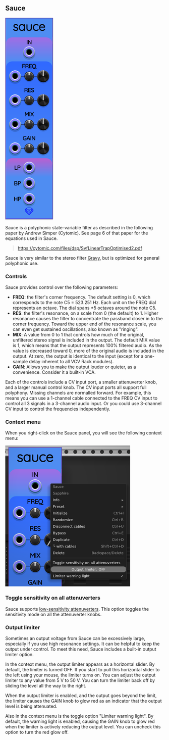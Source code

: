 ## Sauce

![Sauce](images/sauce.png)

Sauce is a polyphonic state-variable filter as described in the following paper by Andrew Simper (Cytomic). See page 6 of that paper for the equations used in Sauce.

> https://cytomic.com/files/dsp/SvfLinearTrapOptimised2.pdf

Sauce is very similar to the stereo filter [Gravy](Gravy.md), but is optimized for general polyphonic use.

### Controls

Sauce provides control over the following parameters:

* **FREQ**: the filter's corner frequency. The default setting is 0, which corresponds to the note C5 = 523.251&nbsp;Hz. Each unit on the FREQ dial represents an octave. The dial spans &pm;5 octaves around the note C5.
* **RES**: the filter's resonance, on a scale from 0 (the default) to 1. Higher resonance causes the filter to concentrate the passband closer in to the corner frequency. Toward the upper end of the resonance scale, you can even get sustained oscillations, also known as "ringing".
* **MIX**: A value from 0 to 1 that controls how much of the original, unfiltered stereo signal is included in the output. The default MIX value is 1, which means that the output represents 100% filtered audio. As the value is decreased toward 0, more of the original audio is included in the output. At zero, the output is identical to the input (except for a one-sample delay inherent to all VCV Rack modules).
* **GAIN**: Allows you to make the output louder or quieter, as a convenience. Consider it a built-in VCA.

Each of the controls include a CV input port, a smaller attenuverter knob, and a larger manual control knob. The CV input ports all support full polyphony. Missing channels are normalled forward. For example, this means you can use a 1-channel cable connected to the FREQ CV input to control all 3 signals in a 3-channel audio input. Or you could use 3-channel CV input to control the frequencies independently.

### Context menu

When you right-click on the Sauce panel, you will see the following context menu:

![Sauce context menu](images/sauce_menu.png)

### Toggle sensitivity on all attenuverters

Sauce supports [low-sensitivity attenuverters](LowSensitivityAttenuverterKnobs.md).
This option toggles the sensitivity mode on all the attenuverter knobs.

### Output limiter

Sometimes an output voltage from Sauce can be excessively large, especially
if you use high resonance settings. It can be helpful to keep the output under
control. To meet this need, Sauce includes a built-in output limiter option.

In the context menu, the output limiter appears as a horizontal slider.
By default, the limiter is turned OFF. If you start to pull this horizontal
slider to the left using your mouse, the limiter turns on. You can adjust the
output limiter to any value from 5&nbsp;V to 50&nbsp;V. You can turn the limiter
back off by sliding the level all the way to the right.

When the output limiter is enabled, and the output goes beyond the limit,
the limiter causes the GAIN knob to glow red as an indicator that the output
level is being attenuated.

Also in the context menu is the toggle option "Limiter warning light".
By default, the warning light is enabled, causing the GAIN knob to glow red
when the limiter is actively reducing the output level. You can uncheck this
option to turn the red glow off.
